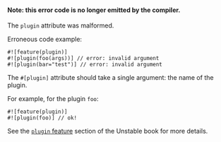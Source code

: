 #### Note: this error code is no longer emitted by the compiler.

The `plugin` attribute was malformed.

Erroneous code example:

```ignore (E0498 is no longer emitted)
#![feature(plugin)]
#![plugin(foo(args))] // error: invalid argument
#![plugin(bar="test")] // error: invalid argument
```

The `#[plugin]` attribute should take a single argument: the name of the plugin.

For example, for the plugin `foo`:

```ignore (requires external plugin crate)
#![feature(plugin)]
#![plugin(foo)] // ok!
```

See the [`plugin` feature] section of the Unstable book for more details.

[`plugin` feature]: https://doc.rust-lang.org/nightly/unstable-book/language-features/plugin.html
